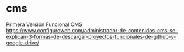 # cms

Primera Versión Funcional CMS
https://www.configuroweb.com/administrador-de-contenidos-cms-se-explican-3-formas-de-descargar-proyectos-funcionales-de-github-y-google-drive/
